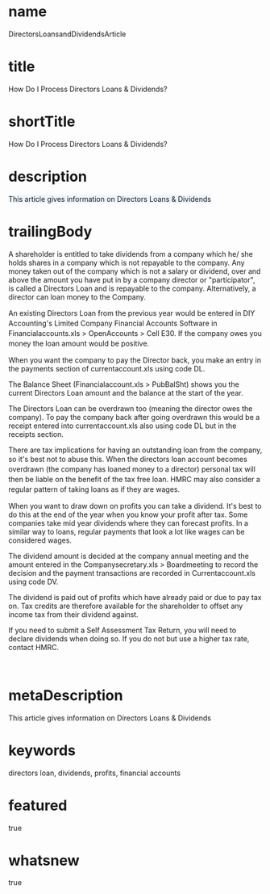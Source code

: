 # name
DirectorsLoansandDividendsArticle

# title
How Do I Process Directors Loans & Dividends?

# shortTitle
How Do I Process Directors Loans & Dividends?

# description
<span style="background-color: rgb(237,245,255);">This article gives information on Directors Loans &amp; Dividends</span>

# trailingBody
<p>A shareholder is entitled to take dividends from a company which he/ she holds shares in a company which is not repayable to the company. Any money taken out of the company which is not a salary or dividend,&nbsp;over and above the amount you have put in&nbsp;by a company director or "participator", is called a Directors Loan and is repayable to the company. Alternatively, a director can loan money to the Company.</p>
<p>
    <span style="line-height: 1.4285715;">An existing Directors Loan from the previous year would be entered in DIY Accounting's Limited Company Financial Accounts Software</span><span style="line-height: 1.4285715;">&nbsp;in Financialaccounts.xls &gt; OpenAccounts &gt; Cell E30. If the company owes you money the loan amount would be positive.</span>
</p>
<p>When you want the company to pay the Director back, you make an entry in the payments section of currentaccount.xls using code DL.</p>
<p>The Balance Sheet (Financialaccount.xls &gt; PubBalSht) shows you the current Directors Loan amount and the balance at the start of the year.</p>
<p>The Directors Loan can be overdrawn too (meaning the director owes the company). To pay the company back after going overdrawn this would be a receipt entered into currentaccount.xls also using code DL but in the receipts section.</p>
<p>
    There are tax implications for having an outstanding loan from the company, so it's best not to abuse this.&nbsp;<span style="line-height: 1.4285715;">When the directors loan account becomes overdrawn (the company has loaned money to a director) personal tax will then be liable on the benefit of the tax free loan. HMRC may also consider a regular pattern of taking loans as if they are wages.</span>
</p>
<p>When you want to draw down on profits you can take a dividend. It's best to do this at the end of the year when you know your profit after tax. Some companies take mid year dividends where they can forecast profits. In a similar way to loans, regular payments that look a lot like wages can be considered wages.</p>
<p>The dividend amount is decided at the company annual meeting and the amount entered in the Companysecretary.xls &gt; Boardmeeting to record the decision and the payment transactions are recorded in Currentaccount.xls using code DV.</p>
<p>The dividend is paid out of profits which have already paid or due to pay tax on. Tax credits are therefore available for the shareholder to offset any income tax from their dividend against.</p>
<p>If you need to submit a Self Assessment Tax Return, you will need to declare dividends when doing so. If you do not but use a higher tax rate, contact HMRC.</p>
<p>&nbsp;</p>


# metaDescription
This article gives information on Directors Loans & Dividends

# keywords
directors loan, dividends, profits, financial accounts

# featured
true

# whatsnew
true
